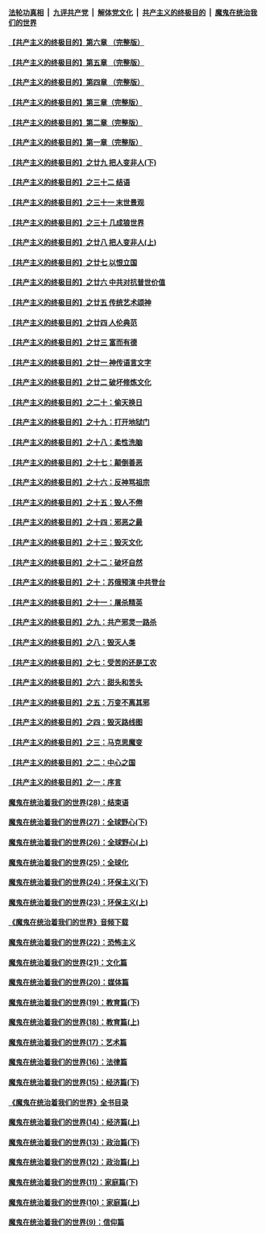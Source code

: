 ####  [法轮功真相](../../../../basic/blob/master/README.md?t=12082239) &nbsp;|&nbsp; [九评共产党](../../../../9ping.md/blob/master/README.md?t=12082239) &nbsp;|&nbsp; [解体党文化](../../../../jtdwh.md/blob/master/README.md?t=12082239)  &nbsp;|&nbsp; [共产主义的终极目的](../../../../gczydzjmd.md/blob/master/README.md?t=12082239) &nbsp;|&nbsp; [魔鬼在统治我们的世界](../../../../mgztzwmdsj.md/blob/master/README.md?t=12082239) 

#### [【共产主义的终极目的】第六章 （完整版）](../pages/nsc422/n11428913.md?t=12082239) 

#### [【共产主义的终极目的】第五章 （完整版）](../pages/nsc422/n11428912.md?t=12082239) 

#### [【共产主义的终极目的】第四章 （完整版）](../pages/nsc422/n11428907.md?t=12082239) 

#### [【共产主义的终极目的】第三章（完整版）](../pages/nsc422/n11428848.md?t=12082239) 

#### [【共产主义的终极目的】第二章（完整版）](../pages/nsc422/n11428831.md?t=12082239) 

#### [【共产主义的终极目的】第一章（完整版）](../pages/nsc422/n11417651.md?t=12082239) 

#### [【共产主义的终极目的】之廿九 把人变非人(下)](../pages/nsc422/n11344140.md?t=12082239) 

#### [【共产主义的终极目的】之三十二 结语](../pages/nsc422/n11360535.md?t=12082239) 

#### [【共产主义的终极目的】之三十一 末世景观](../pages/nsc422/n11351129.md?t=12082239) 

#### [【共产主义的终极目的】之三十 几成狼世界](../pages/nsc422/n11348280.md?t=12082239) 

#### [【共产主义的终极目的】之廿八 把人变非人(上)](../pages/nsc422/n11340492.md?t=12082239) 

#### [【共产主义的终极目的】之廿七 以恨立国](../pages/nsc422/n11336944.md?t=12082239) 

#### [【共产主义的终极目的】之廿六 中共对抗普世价值](../pages/nsc422/n11324785.md?t=12082239) 

#### [【共产主义的终极目的】之廿五 传统艺术颂神](../pages/nsc422/n11296396.md?t=12082239) 

#### [【共产主义的终极目的】之廿四 人伦典范](../pages/nsc422/n11296397.md?t=12082239) 

#### [【共产主义的终极目的】之廿三 富而有德](../pages/nsc422/n11283598.md?t=12082239) 

#### [【共产主义的终极目的】之廿一 神传语言文字](../pages/nsc422/n11263265.md?t=12082239) 

#### [【共产主义的终极目的】之廿二 破坏修炼文化](../pages/nsc422/n11245728.md?t=12082239) 

#### [【共产主义的终极目的】之二十：偷天换日](../pages/nsc422/n11238846.md?t=12082239) 

#### [【共产主义的终极目的】之十九：打开地狱门](../pages/nsc422/n11206376.md?t=12082239) 

#### [【共产主义的终极目的】之十八：柔性洗脑](../pages/nsc422/n11199994.md?t=12082239) 

#### [【共产主义的终极目的】之十七：颠倒善恶](../pages/nsc422/n11179782.md?t=12082239) 

#### [【共产主义的终极目的】之十六：反神骂祖宗](../pages/nsc422/n11166798.md?t=12082239) 

#### [【共产主义的终极目的】之十五：毁人不倦](../pages/nsc422/n11166792.md?t=12082239) 

#### [【共产主义的终极目的】之十四：邪恶之最](../pages/nsc422/n11150249.md?t=12082239) 

#### [【共产主义的终极目的】之十三：毁灭文化](../pages/nsc422/n11135227.md?t=12082239) 

#### [【共产主义的终极目的】之十二：破坏自然](../pages/nsc422/n11135214.md?t=12082239) 

#### [【共产主义的终极目的】之十：苏俄预演 中共登台](../pages/nsc422/n11118424.md?t=12082239) 

#### [【共产主义的终极目的】之十一：屠杀精英](../pages/nsc422/n11118442.md?t=12082239) 

#### [【共产主义的终极目的】之九：共产邪灵一路杀](../pages/nsc422/n11114139.md?t=12082239) 

#### [【共产主义的终极目的】之八：毁灭人类](../pages/nsc422/n11108503.md?t=12082239) 

#### [【共产主义的终极目的】之七：受苦的还是工农](../pages/nsc422/n11101809.md?t=12082239) 

#### [【共产主义的终极目的】之六：甜头和苦头](../pages/nsc422/n11096971.md?t=12082239) 

#### [【共产主义的终极目的】之五：万变不离其邪](../pages/nsc422/n11091285.md?t=12082239) 

#### [【共产主义的终极目的】之四：毁灭路线图](../pages/nsc422/n11086284.md?t=12082239) 

#### [【共产主义的终极目的】之三：马克思魔变](../pages/nsc422/n11061941.md?t=12082239) 

#### [【共产主义的终极目的】之二：中心之国](../pages/nsc422/n11047728.md?t=12082239) 

#### [【共产主义的终极目的】之一：序言](../pages/nsc422/n11086077.md?t=12082239) 

#### [魔鬼在统治着我们的世界(28)：结束语](../pages/nsc422/n10936246.md?t=12082239) 

#### [魔鬼在统治着我们的世界(27)：全球野心(下)](../pages/nsc422/n10928319.md?t=12082239) 

#### [魔鬼在统治着我们的世界(26)：全球野心(上)](../pages/nsc422/n10900318.md?t=12082239) 

#### [魔鬼在统治着我们的世界(25)：全球化](../pages/nsc422/n10788205.md?t=12082239) 

#### [魔鬼在统治着我们的世界(24)：环保主义(下)](../pages/nsc422/n10695307.md?t=12082239) 

#### [魔鬼在统治着我们的世界(23)：环保主义(上)](../pages/nsc422/n10688613.md?t=12082239) 

#### [《魔鬼在统治着我们的世界》音频下载](../pages/nsc422/n10635553.md?t=12082239) 

#### [魔鬼在统治着我们的世界(22)：恐怖主义](../pages/nsc422/n10614727.md?t=12082239) 

#### [魔鬼在统治着我们的世界(21)：文化篇](../pages/nsc422/n10597706.md?t=12082239) 

#### [魔鬼在统治着我们的世界(20)：媒体篇](../pages/nsc422/n10586579.md?t=12082239) 

#### [魔鬼在统治着我们的世界(19)：教育篇(下)](../pages/nsc422/n10564808.md?t=12082239) 

#### [魔鬼在统治着我们的世界(18)：教育篇(上)](../pages/nsc422/n10526970.md?t=12082239) 

#### [魔鬼在统治着我们的世界(17)：艺术篇](../pages/nsc422/n10499093.md?t=12082239) 

#### [魔鬼在统治着我们的世界(16)：法律篇](../pages/nsc422/n10485969.md?t=12082239) 

#### [魔鬼在统治着我们的世界(15)：经济篇(下)](../pages/nsc422/n10469975.md?t=12082239) 

#### [《魔鬼在统治着我们的世界》全书目录](../pages/nsc422/n10464261.md?t=12082239) 

#### [魔鬼在统治着我们的世界(14)：经济篇(上)](../pages/nsc422/n10457370.md?t=12082239) 

#### [魔鬼在统治着我们的世界(13)：政治篇(下)](../pages/nsc422/n10448270.md?t=12082239) 

#### [魔鬼在统治着我们的世界(12)：政治篇(上)](../pages/nsc422/n10444576.md?t=12082239) 

#### [魔鬼在统治着我们的世界(11)：家庭篇(下)](../pages/nsc422/n10440961.md?t=12082239) 

#### [魔鬼在统治着我们的世界(10)：家庭篇(上)](../pages/nsc422/n10435448.md?t=12082239) 

#### [魔鬼在统治着我们的世界(9)：信仰篇](../pages/nsc422/n10432159.md?t=12082239) 

